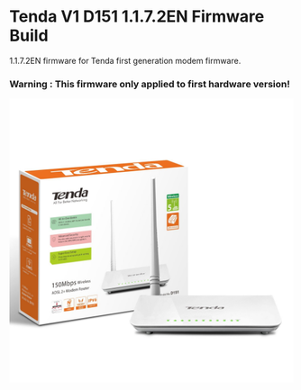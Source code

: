 # Tenda V1 D151 1.1.7.2EN Firmware Build
1.1.7.2EN firmware for Tenda first generation modem firmware.


### Warning : This firmware only applied to first hardware version! 

<img src="./product-picture.jpg">
